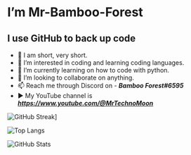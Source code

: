 # I’m Mr-Bamboo-Forest

## I use GitHub to back up code 

- 👤 I am short, very short.
- 👀 I’m interested in coding and learning coding languages.
- 🌱 I’m currently learning on how to code with python.
- 💞️ I’m looking to collaborate on anything. 
- 📫 Reach me through Discord on - ***Bamboo Forest#6595***
- ▶️ My YouTube channel is ***https://www.youtube.com/@MrTechnoMoon***

![GitHub Streak](http://github-readme-streak-stats.herokuapp.com?user=Mr-Bamboo-Forest&theme=dark)]

![Top Langs](https://github-readme-stats.vercel.app/api/top-langs/?username=Mr-Bamboo-Forest&layout=compact&theme=vision-friendly-dark)

![GitHub Stats](https://github-readme-stats.vercel.app/api?username=Mr-Bamboo-Forest&theme=dark)
